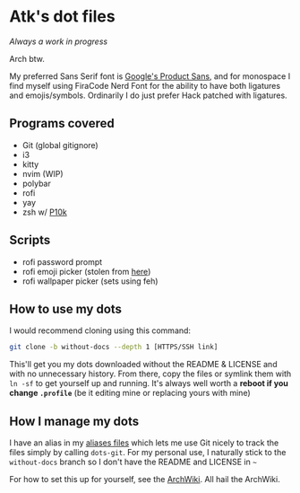 # Atk's dot files
*Always a work in progress*

Arch btw.

My preferred Sans Serif font is [Google's Product Sans](https://aur.archlinux.org/packages/ttf-google-sans/), and for monospace I find myself using FiraCode Nerd Font for the ability to have both ligatures and emojis/symbols. Ordinarily I do just prefer Hack patched with ligatures.

## Programs covered
* Git (global gitignore)
* i3
* kitty
* nvim (WIP)
* polybar
* rofi
* yay
* zsh w/ [P10k](https://github.com/romkatv/powerlevel10k)

## Scripts
* rofi password prompt
* rofi emoji picker (stolen from [here](https://github.com/LukeSmithxyz/voidrice/blob/master/.local/bin/dmenuunicode))
* rofi wallpaper picker (sets using feh)

## How to use my dots
I would recommend cloning using this command:
```sh
git clone -b without-docs --depth 1 [HTTPS/SSH link]
```
This'll get you my dots downloaded without the README & LICENSE and with no unnecessary history. From there, copy the files or symlink them with `ln -sf` to get yourself up and running. It's always well worth a **reboot if you change `.profile`** (be it editing mine or replacing yours with mine)

## How I manage my dots
I have an alias in my [aliases files](https://github.com/AtkLordOverAll/dots/blob/master/.config/aliases#L32) which lets me use Git nicely to track the files simply by calling `dots-git`. For my personal use, I naturally stick to the `without-docs` branch so I don't have the README and LICENSE in `~`

For how to set this up for yourself, see the [ArchWiki](https://wiki.archlinux.org/index.php/Dotfiles). All hail the ArchWiki.
